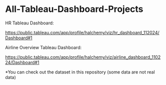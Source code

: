 # All-Tableau-Dashboard-Projects

HR Tableau Dashboard:

https://public.tableau.com/app/profile/halchemy/viz/hr_dashboard_112024/Dashboard#1

Airline Overview Tableau Dashboard: 

https://public.tableau.com/app/profile/halchemy/viz/airline_dashboard_110224/Dashboard#1


*You can check out the dataset in this repository (some data are not real data)

